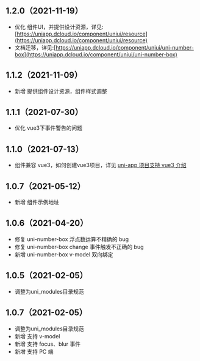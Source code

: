 ## 1.2.0（2021-11-19）
- 优化 组件UI，并提供设计资源，详见:[https://uniapp.dcloud.io/component/uniui/resource](https://uniapp.dcloud.io/component/uniui/resource)
- 文档迁移，详见:[https://uniapp.dcloud.io/component/uniui/uni-number-box](https://uniapp.dcloud.io/component/uniui/uni-number-box)
## 1.1.2（2021-11-09） 
- 新增 提供组件设计资源，组件样式调整
## 1.1.1（2021-07-30）
- 优化 vue3下事件警告的问题
## 1.1.0（2021-07-13）
- 组件兼容 vue3，如何创建vue3项目，详见 [uni-app 项目支持 vue3 介绍](https://ask.dcloud.net.cn/article/37834)
## 1.0.7（2021-05-12）
- 新增 组件示例地址
## 1.0.6（2021-04-20）
- 修复 uni-number-box 浮点数运算不精确的 bug
- 修复 uni-number-box change 事件触发不正确的 bug
- 新增 uni-number-box v-model 双向绑定
## 1.0.5（2021-02-05）
- 调整为uni_modules目录规范

## 1.0.7（2021-02-05）
- 调整为uni_modules目录规范
- 新增 支持 v-model
- 新增 支持 focus、blur 事件
- 新增 支持 PC 端
